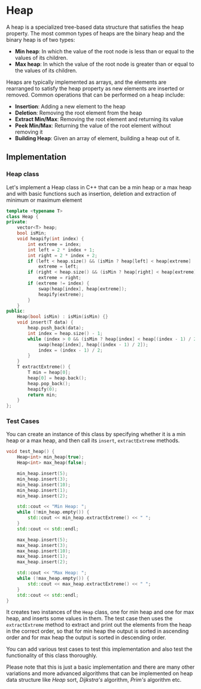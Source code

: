 # Heap

A heap is a specialized tree-based data structure that satisfies the heap property. The most common types of heaps are the binary heap and the binary heap is of two types:

- **Min heap**: In which the value of the root node is less than or equal to the values of its children.
- **Max heap**: In which the value of the root node is greater than or equal to the values of its children.

Heaps are typically implemented as arrays, and the elements are rearranged to satisfy the heap property as new elements are inserted or removed. Common operations that can be performed on a heap include:

- **Insertion**: Adding a new element to the heap
- **Deletion**: Removing the root element from the heap
- **Extract Min/Max**: Removing the root element and returning its value
- **Peek Min/Max**: Returning the value of the root element without removing it
- **Building Heap**: Given an array of element, building a heap out of it.

## Implementation

### Heap class

Let's implement a Heap class in C++ that can be a min heap or a max heap and with basic functions such as insertion, deletion and extraction of minimum or maximum element

```cpp
template <typename T>
class Heap {
private:
    vector<T> heap;
    bool isMin;
    void heapify(int index) {
        int extreme = index;
        int left = 2 * index + 1;
        int right = 2 * index + 2;
        if (left < heap.size() && (isMin ? heap[left] < heap[extreme] : heap[left] > heap[extreme]))
            extreme = left;
        if (right < heap.size() && (isMin ? heap[right] < heap[extreme] : heap[right] > heap[extreme]))
            extreme = right;
        if (extreme != index) {
            swap(heap[index], heap[extreme]);
            heapify(extreme);
        }
    }
public:
    Heap(bool isMin) : isMin(isMin) {}
    void insert(T data) {
        heap.push_back(data);
        int index = heap.size() - 1;
        while (index > 0 && (isMin ? heap[index] < heap[(index - 1) / 2] : heap[index] > heap[(index - 1) / 2])) {
            swap(heap[index], heap[(index - 1) / 2]);
            index = (index - 1) / 2;
        }
    }
    T extractExtreme() {
        T min = heap[0];
        heap[0] = heap.back();
        heap.pop_back();
        heapify(0);
        return min;
    }
};
```

### Test Cases

You can create an instance of this class by specifying whether it is a min heap or a max heap, and then call its `insert`, `extractExtreme` methods.

```cpp
void test_heap() {
    Heap<int> min_heap(true);
    Heap<int> max_heap(false);

    min_heap.insert(5);
    min_heap.insert(3);
    min_heap.insert(10);
    min_heap.insert(1);
    min_heap.insert(2);

    std::cout << "Min Heap: ";
    while (!min_heap.empty()) {
        std::cout << min_heap.extractExtreme() << " ";
    }
    std::cout << std::endl;

    max_heap.insert(5);
    max_heap.insert(3);
    max_heap.insert(10);
    max_heap.insert(1);
    max_heap.insert(2);

    std::cout << "Max Heap: ";
    while (!max_heap.empty()) {
        std::cout << max_heap.extractExtreme() << " ";
    }
    std::cout << std::endl;
}
```

It creates two instances of the `Heap` class, one for min heap and one for max heap, and inserts some values in them. The test case then uses the `extractExtreme` method to extract and print out the elements from the heap in the correct order, so that for min heap the output is sorted in ascending order and for max heap the output is sorted in descending order. 

You can add various test cases to test this implementation and also test the functionality of this class thoroughly.

Please note that this is just a basic implementation and there are many other variations and more advanced algorithms that can be implemented on heap data structure like *Heap* sort, *Dijkstra's* algorithm, *Prim's* algorithm etc. 